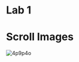 # Lab 1

# Scroll Images
![4p9p4o](https://github.com/DoniaAhmed20/React-Native_Labs/assets/112786733/d67582cd-2091-4a65-88d0-1743bcfc76dd)
